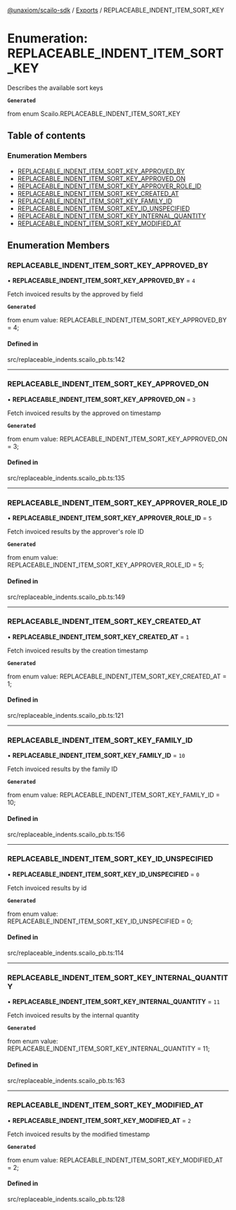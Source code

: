 [@unaxiom/scailo-sdk](../README.md) / [Exports](../modules.md) / REPLACEABLE\_INDENT\_ITEM\_SORT\_KEY

# Enumeration: REPLACEABLE\_INDENT\_ITEM\_SORT\_KEY

Describes the available sort keys

**`Generated`**

from enum Scailo.REPLACEABLE_INDENT_ITEM_SORT_KEY

## Table of contents

### Enumeration Members

- [REPLACEABLE\_INDENT\_ITEM\_SORT\_KEY\_APPROVED\_BY](REPLACEABLE_INDENT_ITEM_SORT_KEY.md#replaceable_indent_item_sort_key_approved_by)
- [REPLACEABLE\_INDENT\_ITEM\_SORT\_KEY\_APPROVED\_ON](REPLACEABLE_INDENT_ITEM_SORT_KEY.md#replaceable_indent_item_sort_key_approved_on)
- [REPLACEABLE\_INDENT\_ITEM\_SORT\_KEY\_APPROVER\_ROLE\_ID](REPLACEABLE_INDENT_ITEM_SORT_KEY.md#replaceable_indent_item_sort_key_approver_role_id)
- [REPLACEABLE\_INDENT\_ITEM\_SORT\_KEY\_CREATED\_AT](REPLACEABLE_INDENT_ITEM_SORT_KEY.md#replaceable_indent_item_sort_key_created_at)
- [REPLACEABLE\_INDENT\_ITEM\_SORT\_KEY\_FAMILY\_ID](REPLACEABLE_INDENT_ITEM_SORT_KEY.md#replaceable_indent_item_sort_key_family_id)
- [REPLACEABLE\_INDENT\_ITEM\_SORT\_KEY\_ID\_UNSPECIFIED](REPLACEABLE_INDENT_ITEM_SORT_KEY.md#replaceable_indent_item_sort_key_id_unspecified)
- [REPLACEABLE\_INDENT\_ITEM\_SORT\_KEY\_INTERNAL\_QUANTITY](REPLACEABLE_INDENT_ITEM_SORT_KEY.md#replaceable_indent_item_sort_key_internal_quantity)
- [REPLACEABLE\_INDENT\_ITEM\_SORT\_KEY\_MODIFIED\_AT](REPLACEABLE_INDENT_ITEM_SORT_KEY.md#replaceable_indent_item_sort_key_modified_at)

## Enumeration Members

### REPLACEABLE\_INDENT\_ITEM\_SORT\_KEY\_APPROVED\_BY

• **REPLACEABLE\_INDENT\_ITEM\_SORT\_KEY\_APPROVED\_BY** = ``4``

Fetch invoiced results by the approved by field

**`Generated`**

from enum value: REPLACEABLE_INDENT_ITEM_SORT_KEY_APPROVED_BY = 4;

#### Defined in

src/replaceable_indents.scailo_pb.ts:142

___

### REPLACEABLE\_INDENT\_ITEM\_SORT\_KEY\_APPROVED\_ON

• **REPLACEABLE\_INDENT\_ITEM\_SORT\_KEY\_APPROVED\_ON** = ``3``

Fetch invoiced results by the approved on timestamp

**`Generated`**

from enum value: REPLACEABLE_INDENT_ITEM_SORT_KEY_APPROVED_ON = 3;

#### Defined in

src/replaceable_indents.scailo_pb.ts:135

___

### REPLACEABLE\_INDENT\_ITEM\_SORT\_KEY\_APPROVER\_ROLE\_ID

• **REPLACEABLE\_INDENT\_ITEM\_SORT\_KEY\_APPROVER\_ROLE\_ID** = ``5``

Fetch invoiced results by the approver's role ID

**`Generated`**

from enum value: REPLACEABLE_INDENT_ITEM_SORT_KEY_APPROVER_ROLE_ID = 5;

#### Defined in

src/replaceable_indents.scailo_pb.ts:149

___

### REPLACEABLE\_INDENT\_ITEM\_SORT\_KEY\_CREATED\_AT

• **REPLACEABLE\_INDENT\_ITEM\_SORT\_KEY\_CREATED\_AT** = ``1``

Fetch invoiced results by the creation timestamp

**`Generated`**

from enum value: REPLACEABLE_INDENT_ITEM_SORT_KEY_CREATED_AT = 1;

#### Defined in

src/replaceable_indents.scailo_pb.ts:121

___

### REPLACEABLE\_INDENT\_ITEM\_SORT\_KEY\_FAMILY\_ID

• **REPLACEABLE\_INDENT\_ITEM\_SORT\_KEY\_FAMILY\_ID** = ``10``

Fetch invoiced results by the family ID

**`Generated`**

from enum value: REPLACEABLE_INDENT_ITEM_SORT_KEY_FAMILY_ID = 10;

#### Defined in

src/replaceable_indents.scailo_pb.ts:156

___

### REPLACEABLE\_INDENT\_ITEM\_SORT\_KEY\_ID\_UNSPECIFIED

• **REPLACEABLE\_INDENT\_ITEM\_SORT\_KEY\_ID\_UNSPECIFIED** = ``0``

Fetch invoiced results by id

**`Generated`**

from enum value: REPLACEABLE_INDENT_ITEM_SORT_KEY_ID_UNSPECIFIED = 0;

#### Defined in

src/replaceable_indents.scailo_pb.ts:114

___

### REPLACEABLE\_INDENT\_ITEM\_SORT\_KEY\_INTERNAL\_QUANTITY

• **REPLACEABLE\_INDENT\_ITEM\_SORT\_KEY\_INTERNAL\_QUANTITY** = ``11``

Fetch invoiced results by the internal quantity

**`Generated`**

from enum value: REPLACEABLE_INDENT_ITEM_SORT_KEY_INTERNAL_QUANTITY = 11;

#### Defined in

src/replaceable_indents.scailo_pb.ts:163

___

### REPLACEABLE\_INDENT\_ITEM\_SORT\_KEY\_MODIFIED\_AT

• **REPLACEABLE\_INDENT\_ITEM\_SORT\_KEY\_MODIFIED\_AT** = ``2``

Fetch invoiced results by the modified timestamp

**`Generated`**

from enum value: REPLACEABLE_INDENT_ITEM_SORT_KEY_MODIFIED_AT = 2;

#### Defined in

src/replaceable_indents.scailo_pb.ts:128
